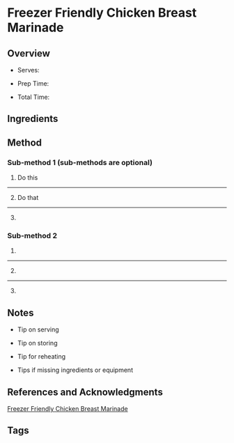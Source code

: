 # Freezer Friendly Chicken Breast Marinade

## Overview

- Serves:

- Prep Time:

- Total Time:

## Ingredients



## Method

### Sub-method 1 (sub-methods are optional)

1. Do this
---
2. Do that
---
3.

### Sub-method 2

1.
---
2.
---
3.

## Notes

- Tip on serving

- Tip on storing

- Tip for reheating

- Tips if missing ingredients or equipment

## References and Acknowledgments

[Freezer Friendly Chicken Breast Marinade](https://sweetpeasandsaffron.com/freezer-friendly-chicken-breast-marinade/)

## Tags



